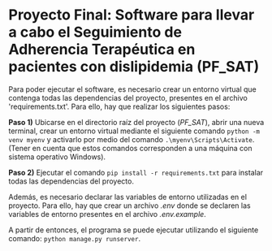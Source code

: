 # Proyecto Final: Software para llevar a cabo el Seguimiento de Adherencia Terapéutica en pacientes con dislipidemia (PF_SAT)

Para poder ejecutar el software, es necesario crear un entorno virtual que contenga todas las dependencias del proyecto, presentes en el archivo 'requirements.txt'. Para ello, hay que realizar los siguientes pasos:

**Paso 1)** Ubicarse en el directorio raíz del proyecto (*PF_SAT*), abrir una nueva terminal, crear un entorno virtual mediante el siguiente comando  `python -m venv myenv`  y activarlo por medio del comando  `.\myenv\Scripts\Activate`. (Tener en cuenta que estos comandos corresponden a una máquina con sistema operativo Windows).

**Paso 2)**  Ejecutar el comando  `pip install -r requirements.txt`  para instalar todas las dependencias del proyecto.

Además, es necesario declarar las variables de entorno utilizadas en el proyecto. Para ello, hay que crear un archivo *.env* donde se declaren las variables de entorno presentes en el archivo *.env.example*.

A partir de entonces, el programa se puede ejecutar utilizando el siguiente comando: `python manage.py runserver`.
